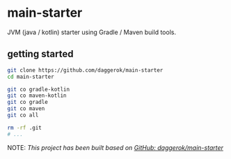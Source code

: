 # main-starter
JVM (java / kotlin) starter using Gradle / Maven build tools.

## getting started

```bash
git clone https://github.com/daggerok/main-starter
cd main-starter

git co gradle-kotlin
git co maven-kotlin
git co gradle
git co maven
git co all

rm -rf .git
# ...
```

NOTE: _This project has been built based on [GitHub: daggerok/main-starter](https://github.com/daggerok/main-starter)_
